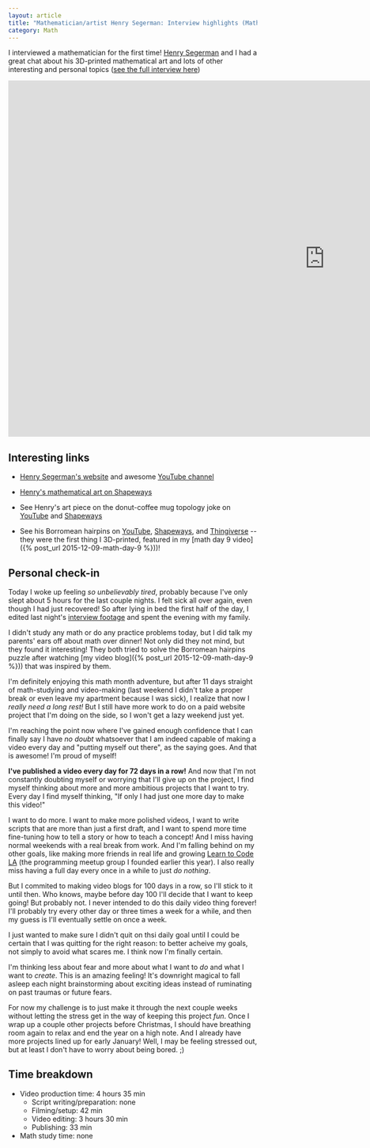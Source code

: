 ```yaml
---
layout: article
title: "Mathematician/artist Henry Segerman: Interview highlights (Math Immersion Month Day 11)"
category: Math
---
```


I interviewed a mathematician for the first time! [Henry Segerman](http://www.segerman.org/) and I had a great chat about his 3D-printed mathematical art and lots of other interesting and personal topics ([see the full interview here](https://www.youtube.com/watch?v=3O86FJ0ayH0))

<iframe width="1280" height="720" src="https://www.youtube.com/embed/cY_CctU_NuU" frameborder="0" allowfullscreen></iframe>

## Interesting links

- [Henry Segerman's website](http://www.segerman.org/) and awesome [YouTube channel](https://www.youtube.com/user/henryseg)

- [Henry's mathematical art on Shapeways](http://www.shapeways.com/shops/henryseg)

- See Henry's art piece on the donut-coffee mug topology joke on [YouTube](https://www.youtube.com/watch?v=9NlqYr6-TpA) and [Shapeways](http://www.shapeways.com/product/6CJQ9GXWW/topology-joke?li=shop-results&optionId=55529735)

- See his Borromean hairpins on [YouTube](http://youtube.com/watch?v=WQ9ptuUxfk4), [Shapeways](http://www.shapeways.com/product/WJ8788PQ4/borromean-hairpins), and [Thingiverse](http://www.thingiverse.com/thing:157847) -- they were the first thing I 3D-printed, featured in my [math day 9 video]({% post_url 2015-12-09-math-day-9 %}))!

## Personal check-in

Today I woke up feeling *so unbelievably tired*, probably because I've only slept about 5 hours for the last couple nights. I felt sick all over again, even though I had just recovered! So after lying in bed the first half of the day, I edited last night's [interview footage](https://www.youtube.com/watch?v=3O86FJ0ayH0) and spent the evening with my family.

I didn't study any math or do any practice problems today, but I did talk my parents' ears off about math over dinner! Not only did they not mind, but they found it interesting! They both tried to solve the Borromean hairpins puzzle after watching [my video blog]({% post_url 2015-12-09-math-day-9 %})) that was inspired by them.

I'm definitely enjoying this math month adventure, but after 11 days straight of math-studying and video-making (last weekend I didn't take a proper break or even leave my apartment because I was sick), I realize that now I *really need a long rest!* But I still have more work to do on a paid website project that I'm doing on the side, so I won't get a lazy weekend just yet.

I'm reaching the point now where I've gained enough confidence that I can finally say I have *no doubt* whatsoever that I am indeed capable of making a video every day and "putting myself out there", as the saying goes. And that is awesome! I'm proud of myself!

**I've published a video every day for 72 days in a row!** And now that I'm not constantly doubting myself or worrying that I'll give up on the project, I find myself thinking about more and more ambitious projects that I want to try. Every day I find myself thinking, "If only I had just one more day to make this video!"

I want to do more. I want to make more polished videos, I want to write scripts that are more than just a first draft, and I want to spend more time fine-tuning how to tell a story or how to teach a concept! And I miss having normal weekends with a real break from work. And I'm falling behind on my other goals, like making more friends in real life and growing [Learn to Code LA](http://learntocodela.github.io/) (the programming meetup group I founded earlier this year). I also really miss having a full day every once in a while to just *do nothing*. 

But I commited to making video blogs for 100 days in a row, so I'll stick to it until then. Who knows, maybe before day 100 I'll decide that I want to keep going! But probably not. I never intended to do this daily video thing forever! I'll probably try every other day or three times a week for a while, and then my guess is I'll eventually settle on once a week.

I just wanted to make sure I didn't quit on thsi daily goal until I could be certain that I was quitting for the right reason: to better acheive my goals, not simply to avoid what scares me. I think now I'm finally certain.

I'm thinking less about fear and more about what I want to *do* and what I want to *create*. This is an amazing feeling! It's downright magical to fall asleep each night brainstorming about exciting ideas instead of ruminating on past traumas or future fears.

For now my challenge is to just make it through the next couple weeks without letting the stress get in the way of keeping this project *fun*. Once I wrap up a couple other projects before Christmas, I should have breathing room again to relax and end the year on a high note. And I already have more projects lined up for early January! Well, I may be feeling stressed out, but at least I don't have to worry about being bored. ;)

## Time breakdown
- Video production time: 4 hours 35 min
  - Script writing/preparation: none
  - Filming/setup: 42 min
  - Video editing: 3 hours 30 min
  - Publishing: 33 min
- Math study time: none
